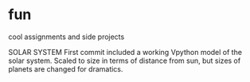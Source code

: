 # fun
cool assignments and side projects

SOLAR SYSTEM
First commit included a working Vpython model of the solar system. Scaled to size in terms of distance from sun, but sizes of
planets are changed for dramatics.
